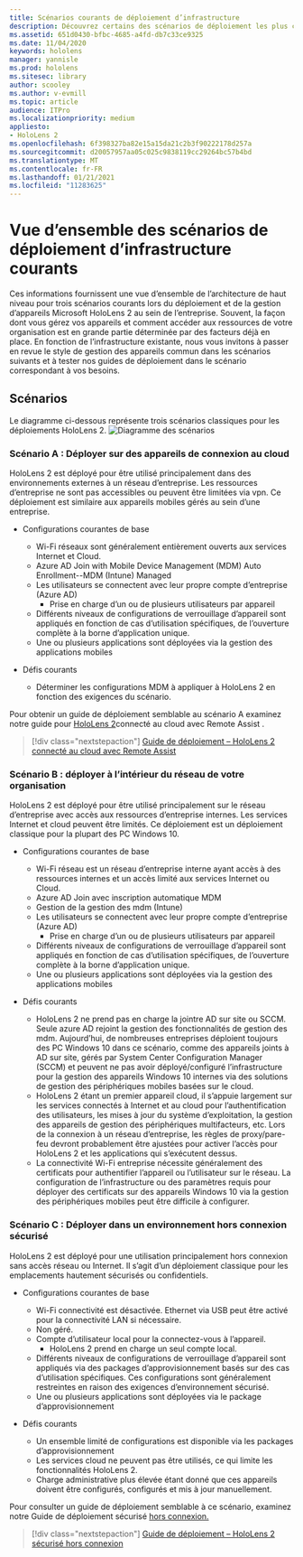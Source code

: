 ```yaml
---
title: Scénarios courants de déploiement d’infrastructure
description: Découvrez certains des scénarios de déploiement les plus courants basés sur différents déploiements d’infrastructure pour la réalité mixte.
ms.assetid: 651d0430-bfbc-4685-a4fd-db7c33ce9325
ms.date: 11/04/2020
keywords: hololens
manager: yannisle
ms.prod: hololens
ms.sitesec: library
author: scooley
ms.author: v-evmill
ms.topic: article
audience: ITPro
ms.localizationpriority: medium
appliesto:
- HoloLens 2
ms.openlocfilehash: 6f398327ba82e15a15da21c2b3f90222178d257a
ms.sourcegitcommit: d20057957aa05c025c9838119cc29264bc57b4bd
ms.translationtype: MT
ms.contentlocale: fr-FR
ms.lasthandoff: 01/21/2021
ms.locfileid: "11283625"
---
```

# Vue d’ensemble des scénarios de déploiement d’infrastructure courants

Ces informations fournissent une vue d’ensemble de l’architecture de haut niveau pour trois scénarios courants lors du déploiement et de la gestion d’appareils Microsoft HoloLens 2 au sein de l’entreprise. Souvent, la façon dont vous gérez vos appareils et comment accéder aux ressources de votre organisation est en grande partie déterminée par des facteurs déjà en place. En fonction de l’infrastructure existante, nous vous invitons à passer en revue le style de gestion des appareils commun dans les scénarios suivants et à tester nos guides de déploiement dans le scénario correspondant à vos besoins.

## Scénarios

Le diagramme ci-dessous représente trois scénarios classiques pour les déploiements HoloLens 2.
![Diagramme des scénarios](images/scenarios.jpg)

### Scénario A : Déployer sur des appareils de connexion au cloud

HoloLens 2 est déployé pour être utilisé principalement dans des environnements externes à un réseau d’entreprise. Les ressources d’entreprise ne sont pas accessibles ou peuvent être limitées via vpn. Ce déploiement est similaire aux appareils mobiles gérés au sein d’une entreprise.
 * Configurations courantes de base
   * Wi-Fi réseaux sont généralement entièrement ouverts aux services Internet et Cloud.
   * Azure AD Join with Mobile Device Management (MDM) Auto Enrollment--MDM (Intune) Managed
   * Les utilisateurs se connectent avec leur propre compte d’entreprise (Azure AD)
     * Prise en charge d’un ou de plusieurs utilisateurs par appareil
   * Différents niveaux de configurations de verrouillage d’appareil sont appliqués en fonction de cas d’utilisation spécifiques, de l’ouverture complète à la borne d’application unique.
   * Une ou plusieurs applications sont déployées via la gestion des applications mobiles

* Défis courants
   * Déterminer les configurations MDM à appliquer à HoloLens 2 en fonction des exigences du scénario.

Pour obtenir un guide de déploiement semblable au scénario A examinez notre guide pour [HoloLens 2](hololens2-cloud-connected-overview.md)connecté au cloud avec Remote Assist .

> [!div class="nextstepaction"]
> [Guide de déploiement – HoloLens 2 connecté au cloud avec Remote Assist](hololens2-cloud-connected-overview.md)

### Scénario B : déployer à l’intérieur du réseau de votre organisation

HoloLens 2 est déployé pour être utilisé principalement sur le réseau d’entreprise avec accès aux ressources d’entreprise internes. Les services Internet et cloud peuvent être limités. Ce déploiement est un déploiement classique pour la plupart des PC Windows 10.

 * Configurations courantes de base
   * Wi-Fi réseau est un réseau d’entreprise interne ayant accès à des ressources internes et un accès limité aux services Internet ou Cloud.
   * Azure AD Join avec inscription automatique MDM
   * Gestion de la gestion des mdm (Intune)
   * Les utilisateurs se connectent avec leur propre compte d’entreprise (Azure AD)
     * Prise en charge d’un ou de plusieurs utilisateurs par appareil
   * Différents niveaux de configurations de verrouillage d’appareil sont appliqués en fonction de cas d’utilisation spécifiques, de l’ouverture complète à la borne d’application unique.
   * Une ou plusieurs applications sont déployées via la gestion des applications mobiles

 * Défis courants
   * HoloLens 2 ne prend pas en charge la jointre AD sur site ou SCCM. Seule azure AD rejoint la gestion des fonctionnalités de gestion des mdm. Aujourd’hui, de nombreuses entreprises déploient toujours des PC Windows 10 dans ce scénario, comme des appareils joints à AD sur site, gérés par System Center Configuration Manager (SCCM) et peuvent ne pas avoir déployé/configuré l’infrastructure pour la gestion des appareils Windows 10 internes via des solutions de gestion des périphériques mobiles basées sur le cloud.
   * HoloLens 2 étant un premier appareil cloud, il s’appuie largement sur les services connectés à Internet et au cloud pour l’authentification des utilisateurs, les mises à jour du système d’exploitation, la gestion des appareils de gestion des périphériques multifacteurs, etc. Lors de la connexion à un réseau d’entreprise, les règles de proxy/pare-feu devront probablement être ajustées pour activer l’accès pour HoloLens 2 et les applications qui s’exécutent dessus.
   * La connectivité Wi-Fi entreprise nécessite généralement des certificats pour authentifier l’appareil ou l’utilisateur sur le réseau. La configuration de l’infrastructure ou des paramètres requis pour déployer des certificats sur des appareils Windows 10 via la gestion des périphériques mobiles peut être difficile à configurer.

### Scénario C : Déployer dans un environnement hors connexion sécurisé

HoloLens 2 est déployé pour une utilisation principalement hors connexion sans accès réseau ou Internet. Il s’agit d’un déploiement classique pour les emplacements hautement sécurisés ou confidentiels.
 * Configurations courantes de base
   * Wi-Fi connectivité est désactivée. Ethernet via USB peut être activé pour la connectivité LAN si nécessaire.
   * Non géré.
   * Compte d’utilisateur local pour la connectez-vous à l’appareil.
     * HoloLens 2 prend en charge un seul compte local.
   * Différents niveaux de configurations de verrouillage d’appareil sont appliqués via des packages d’approvisionnement basés sur des cas d’utilisation spécifiques. Ces configurations sont généralement restreintes en raison des exigences d’environnement sécurisé.
   * Une ou plusieurs applications sont déployées via le package d’approvisionnement

 * Défis courants
   * Un ensemble limité de configurations est disponible via les packages d’approvisionnement
   * Les services cloud ne peuvent pas être utilisés, ce qui limite les fonctionnalités HoloLens 2.
   * Charge administrative plus élevée étant donné que ces appareils doivent être configurés, configurés et mis à jour manuellement.

Pour consulter un guide de déploiement semblable à ce scénario, examinez notre Guide de déploiement sécurisé [hors connexion.](hololens-common-scenarios-offline-secure.md)

> [!div class="nextstepaction"]
> [Guide de déploiement – HoloLens 2 sécurisé hors connexion](hololens-common-scenarios-offline-secure.md)
